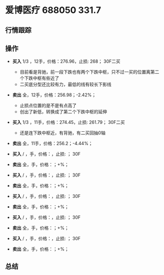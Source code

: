# 爱博医疗 688050 331.7

## 行情跟踪
  
## 操作
  - **买入** 1/3 ，12手，价格：276.96，止损: 268； 30F二买
    - 目前看是背驰，前一段下跌也有两个下跌中枢，只不过一买的位置离第二个下跌中枢有些近了
    - 二买底分型还比较有力，最低的线有较长下影线
  - **卖出** 全，12手，价格：256.98；-2.42%；
    - 止损点位置的是不是有点高了
    - 创出了新低，转换成了第二个下跌中枢的延伸

  - **买入** 1/3 ，11手，价格：274.45，止损: 261.79； 30F二买
    - 还是连下跌中枢近，有背驰，有二买回抽0轴
  - **卖出** 全，11手，价格：256.2；-4.44%；

  - **买入** / ，手，价格：，止损: ； 30F
  - **卖出** 全，手，价格：；+%；

  - **买入** / ，手，价格：，止损: ； 30F
  - **卖出** 全，手，价格：；+%；

  - **买入** / ，手，价格：，止损: ； 30F
  - **卖出** 全，手，价格：；+%；

  - **买入** / ，手，价格：，止损: ； 30F
  - **卖出** 全，手，价格：；+%；

  - **买入** / ，手，价格：，止损: ； 30F
  - **卖出** 全，手，价格：；+%；

## 总结
  
